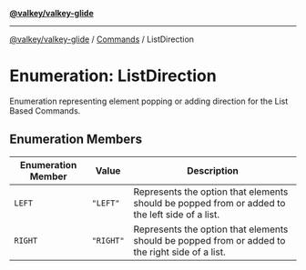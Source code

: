 [**@valkey/valkey-glide**](../../README.md)

***

[@valkey/valkey-glide](../../modules.md) / [Commands](../README.md) / ListDirection

# Enumeration: ListDirection

Enumeration representing element popping or adding direction for the List Based Commands.

## Enumeration Members

| Enumeration Member | Value | Description |
| ------ | ------ | ------ |
| <a id="left"></a> `LEFT` | `"LEFT"` | Represents the option that elements should be popped from or added to the left side of a list. |
| <a id="right"></a> `RIGHT` | `"RIGHT"` | Represents the option that elements should be popped from or added to the right side of a list. |

